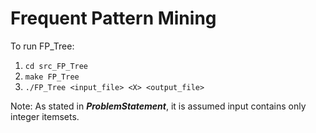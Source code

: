 # Frequent Pattern Mining

To run FP_Tree:

1. `cd src_FP_Tree`
2. `make FP_Tree`
3. `./FP_Tree <input_file> <X> <output_file>`

Note: As stated in ***ProblemStatement***, it is assumed input contains only integer itemsets.